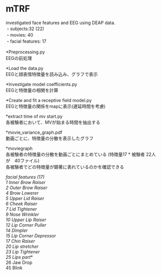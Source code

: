 # mTRF
investigated face features and EEG using DEAP data.  
・subjects:32 (22)  
・movies: 40  
・facial features: 17  

*Preprocessing.py　　  
EEGの前処理

*Load the data.py  
EEGと顔表情特徴量を読み込み、グラフで表示  

*Investigate model coefficients.py  
EEGと特徴量の相関を計算  

*Create and fit a receptive field model.py  
EEGと特徴量の関係をmapに表示(遅延時間を考慮)  

*extract time of mv start.py  
各被験者において、MVが始まる時間を抽出する  

*movie_variance_graph.pdf  
動画ごとに、特徴量の分散を表示したグラフ  

*moviegraph  
各被験者の特徴量の分散を動画ごとにまとめている (特徴量17 * 被験者 22人　が　40ファイル)  
各被験者でどの特徴量が顕著に表れているのかを確認できる  

*facial features (17)  
1 Inner Brow Raiser  
2 Outer Brow Raiser  
4 Brow Lowerer  
5 Upper Lid Raiser  
6 Cheek Raiser  
7 Lid Tightener  
9 Nose Wrinkler  
10 Upper Lip Raiser  
12 Lip Corner Puller  
14 Dimpler  
15 Lip Corner Depressor  
17 Chin Raiser  
20 Lip stretcher  
23 Lip Tightener  
25 Lips part**  
26 Jaw Drop  
45 Blink
